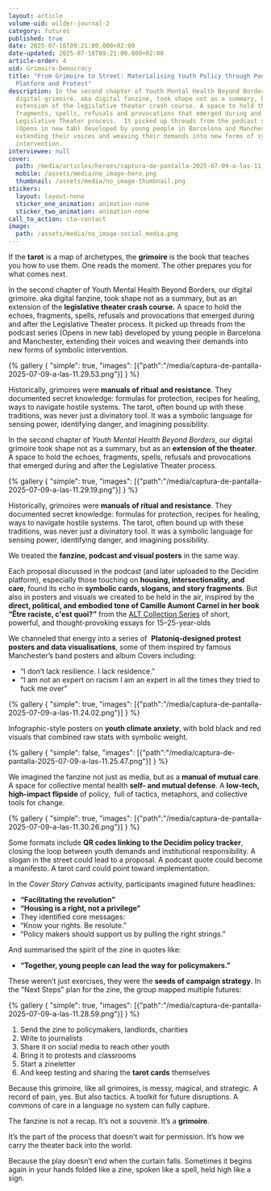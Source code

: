 ```yaml
---
layout: article
volume-uid: wilder-journal-2
category: futures
published: true
date: 2025-07-16T09:21:00.000+02:00
date-updated: 2025-07-16T09:21:00.000+02:00
article-order: 4
uid: Grimoire-Democracy
title: "From Grimoire to Street: Materialising Youth Policy through Podcast,
  Platform and Protest"
description: In the second chapter of Youth Mental Health Beyond Borders, our
  digital grimoire. aka digital fanzine, took shape not as a summary, but as an
  extension of the legislative theater crash course. A space to hold the echoes,
  fragments, spells, refusals and provocations that emerged during and after the
  Legislative Theater process.  It picked up threads from the podcast series
  (Opens in new tab) developed by young people in Barcelona and Manchester,
  extending their voices and weaving their demands into new forms of symbolic
  intervention.
interviewee: null
cover:
  path: /media/articles/heroes/captura-de-pantalla-2025-07-09-a-las-11.29.19.png
  mobile: /assets/media/no_image-hero.png
  thumbnail: /assets/media/no_image-thumbnail.png
stickers:
  layout: layout-none
  sticker_one_animation: animation-none
  sticker_two_animation: animation-none
call_to_action: cta-contact
image:
  path: /assets/media/no_image-social_media.png
---
```

If the **tarot** is a map of archetypes, 
the **grimoire** is the book that teaches you how to use them.
One reads the moment.
The other prepares you for what comes next.

In the second chapter of Youth Mental Health Beyond Borders, our digital grimoire. aka digital fanzine, took shape not as a summary, but as an extension of the **legislative theater crash course.** A space to hold the echoes, fragments, spells, refusals and provocations that emerged during and after the Legislative Theater process.  It picked up threads from the podcast series (Opens in new tab) developed by young people in Barcelona and Manchester, extending their voices and weaving their demands into new forms of symbolic intervention.

{% gallery { "simple": true, "images": [{"path":"/media/captura-de-pantalla-2025-07-09-a-las-11.29.53.png"}] } %}

Historically, grimoires were **manuals of ritual and resistance**. They documented secret knowledge: formulas for protection, recipes for healing, ways to navigate hostile systems. The tarot, often bound up with these traditions, was never just a divinatory tool. It was a symbolic language for sensing power, identifying danger, and imagining possibility.

In the second chapter of *Youth Mental Health Beyond Borders*, our digital grimoire took shape not as a summary, but as an **extension of the theater**. A space to hold the echoes, fragments, spells, refusals and provocations that emerged during and after the Legislative Theater process.

{% gallery { "simple": true, "images": [{"path":"/media/captura-de-pantalla-2025-07-09-a-las-11.29.19.png"}] } %}

Historically, grimoires were **manuals of ritual and resistance**. They documented secret knowledge: formulas for protection, recipes for healing, ways to navigate hostile systems. The tarot, often bound up with these traditions, was never just a divinatory tool. It was a symbolic language for sensing power, identifying danger, and imagining possibility.

We treated the **fanzine, podcast and visual posters** in the same way.

Each proposal discussed in the podcast (and later uploaded to the Decidim platform), especially those touching on **housing, intersectionality, and care**, found its echo in **symbolic cards, slogans, and story fragments**. But also in posters and visuals we created to be held in the air, inspired by the **direct, political, and embodied tone of Camille Aumont Carnel in her book “Être raciste, c'est quoi?”** from the [ALT Collection Series](https://openspaces.platoniq.net/link?external_url=https%3A%2F%2Fwww.editionsdelamartiniere.fr%2Falt) of short, powerful, and thought-provoking essays for 15–25-year-olds

We channeled that energy into a series of  **Platoniq-designed protest posters and data visualisations**, some of them inspired by famous Manchester’s band posters and album Covers including:

* “I don’t lack resilience. I lack residence.”
* “I am not an expert on racism I am an expert in all the times they tried to fuck me over”

{% gallery { "simple": true, "images": [{"path":"/media/captura-de-pantalla-2025-07-09-a-las-11.24.02.png"}] } %}

Infographic-style posters on **youth climate anxiety**, with bold black and red visuals that combined raw stats with symbolic weight.

{% gallery { "simple": false, "images": [{"path":"/media/captura-de-pantalla-2025-07-09-a-las-11.25.47.png"}] } %}

We imagined the fanzine not just as media, but as a **manual of mutual care**.
A space for collective mental health **self- and mutual defense**.
A **low-tech, high-impact flipside** of policy,  full of tactics, metaphors, and collective tools for change.

{% gallery { "simple": true, "images": [{"path":"/media/captura-de-pantalla-2025-07-09-a-las-11.30.26.png"}] } %}

Some formats include **QR codes linking to the Decidim policy tracker**,
 closing the loop between youth demands and institutional responsibility. A slogan in the street could lead to a proposal. A podcast quote could become a manifesto. A tarot card could point toward implementation.

In the *Cover Story Canvas* activity, participants imagined future headlines:

* **“Facilitating the revolution”**
* **“Housing is a right, not a privilege”**
* They identified core messages:
* “Know your rights. Be resolute.”
* “Policy makers should support us by pulling the right strings.”

And summarised the spirit of the zine in quotes like:

* **“Together, young people can lead the way for policymakers.”**

These weren’t just exercises, they were the **seeds of campaign strategy**. In the "Next Steps" plan for the zine, the group mapped multiple futures:

{% gallery { "simple": true, "images": [{"path":"/media/captura-de-pantalla-2025-07-09-a-las-11.28.59.png"}] } %}

1. Send the zine to policymakers, landlords, charities
2. Write to journalists
3. Share it on social media to reach other youth
4. Bring it to protests and classrooms
5. Start a zineletter 
6. And keep testing and sharing the **tarot cards** themselves

Because this grimoire, like all grimoires, is messy, magical, and strategic.
A record of pain, yes. But also tactics.
A toolkit for future disruptions.
A commons of care in a language no system can fully capture.

The fanzine is not a recap.
It’s not a souvenir.
It’s a **grimoire**.

It’s the part of the process that doesn’t wait for permission.
It’s how we carry the theater back into the world.

Because the play doesn’t end when the curtain falls.
Sometimes it begins again in your hands
folded like a zine,
spoken like a spell,
held high like a sign.
